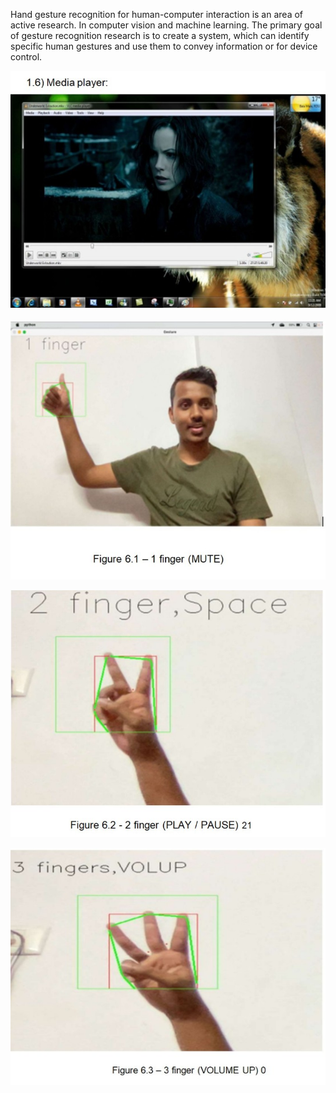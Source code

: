 Hand gesture recognition for human-computer interaction is an area of active research. In computer vision and machine learning.
The primary goal of gesture recognition research is to create a system, which can identify specific human gestures and use them to convey information or for device control.


![image alt](https://github.com/vaishnavisinnur/media-player-controller/blob/main/Fig_0.jpg?raw=true)

![image alt](https://github.com/vaishnavisinnur/media-player-controller/blob/main/Fig_1.jpg?raw=true)

![image alt](https://github.com/vaishnavisinnur/media-player-controller/blob/main/Fig_2.jpg?raw=true)

![image alt](https://github.com/vaishnavisinnur/media-player-controller/blob/main/Fig_3.jpg?raw=true)
